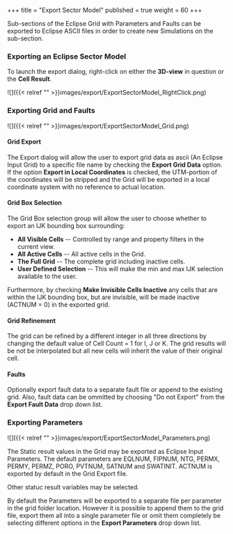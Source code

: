 +++
title = "Export Sector Model"
published = true
weight = 60
+++

Sub-sections of the Eclipse Grid with Parameters and Faults can be exported to Eclipse ASCII files in order to create new
Simulations on the sub-section.

### Exporting an Eclipse Sector Model

To launch the export dialog, right-click on either the **3D-view** in question or the **Cell Result**.

![]({{< relref "" >}}images/export/ExportSectorModel_RightClick.png) 

### Exporting Grid and Faults

![]({{< relref "" >}}images/export/ExportSectorModel_Grid.png) 

#### Grid Export

The Export dialog will allow the user to export grid data as ascii (An Eclipse Input Grid) to a specific file name by checking the **Export Grid Data** option.
If the option **Export in Local Coordinates** is checked, the UTM-portion of the coordinates will be stripped and the Grid will
be exported in a local coordinate system with no reference to actual location.

#### Grid Box Selection

The Grid Box selection group will allow the user to choose whether to export an IJK bounding box surrounding:

- **All Visible Cells** -- Controlled by range and property filters in the current view.
- **All Active Cells** -- All active cells in the Grid.
- **The Full Grid** -- The complete grid including inactive cells.
- **User Defined Selection** -- This will make the min and max IJK selection available to the user.

Furthermore, by checking **Make Invisible Cells Inactive** any cells that are within the IJK bounding box, but are invisible, will be made
inactive (ACTNUM = 0) in the exported grid.

#### Grid Refinement

The grid can be refined by a different integer in all three directions by changing the default value of Cell Count = 1 for I, J or K. The grid results will be not be interpolated but all new cells will inherit the value of their original cell.

#### Faults

Optionally export fault data to a separate fault file or append to the existing grid. Also, fault data can be ommitted by choosing "Do not Export" from the
**Export Fault Data** drop down list.

### Exporting Parameters

![]({{< relref "" >}}images/export/ExportSectorModel_Parameters.png) 

The Static result values in the Grid may be exported as Eclipse Input Parameters. The default parameters are 
EQLNUM, FIPNUM, NTG, PERMX, PERMY, PERMZ, PORO, PVTNUM, SATNUM and SWATINIT. ACTNUM is exported by default in the Grid Export file.

Other statuc result variables may be selected.

By default the Parameters will be exported to a separate file per parameter in the grid folder location. However it is possible to
append them to the grid file, export them all into a single parameter file or omit them completely be selecting different options in the **Export Parameters** drop down list.
